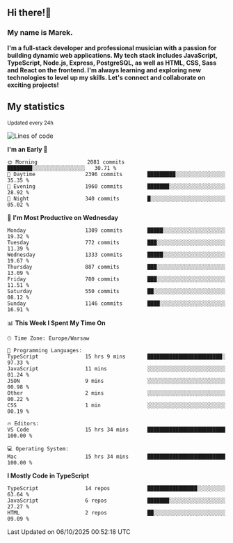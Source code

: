 ## Hi there!👋 ##
### My name is Marek. ###

**I'm a full-stack developer and professional musician with a passion for building dynamic web applications. My tech stack includes JavaScript, TypeScript, Node.js, Express, PostgreSQL, as well as HTML, CSS, Sass and React on the frontend. I'm always learning and exploring new technologies to level up my skills. Let's connect and collaborate on exciting projects!**

## My statistics ##
<sub>Updated every 24h</sub>
<!--START_SECTION:waka-->
![Lines of code](https://img.shields.io/badge/From%20Hello%20World%20I%27ve%20Written-15.2%20million%20lines%20of%20code-blue)

**I'm an Early 🐤** 

```text
🌞 Morning                2081 commits        ████████░░░░░░░░░░░░░░░░░   30.71 % 
🌆 Daytime                2396 commits        █████████░░░░░░░░░░░░░░░░   35.35 % 
🌃 Evening                1960 commits        ███████░░░░░░░░░░░░░░░░░░   28.92 % 
🌙 Night                  340 commits         █░░░░░░░░░░░░░░░░░░░░░░░░   05.02 % 
```
📅 **I'm Most Productive on Wednesday** 

```text
Monday                   1309 commits        █████░░░░░░░░░░░░░░░░░░░░   19.32 % 
Tuesday                  772 commits         ███░░░░░░░░░░░░░░░░░░░░░░   11.39 % 
Wednesday                1333 commits        █████░░░░░░░░░░░░░░░░░░░░   19.67 % 
Thursday                 887 commits         ███░░░░░░░░░░░░░░░░░░░░░░   13.09 % 
Friday                   780 commits         ███░░░░░░░░░░░░░░░░░░░░░░   11.51 % 
Saturday                 550 commits         ██░░░░░░░░░░░░░░░░░░░░░░░   08.12 % 
Sunday                   1146 commits        ████░░░░░░░░░░░░░░░░░░░░░   16.91 % 
```


📊 **This Week I Spent My Time On** 

```text
🕑︎ Time Zone: Europe/Warsaw

💬 Programming Languages: 
TypeScript               15 hrs 9 mins       ████████████████████████░   97.33 % 
JavaScript               11 mins             ░░░░░░░░░░░░░░░░░░░░░░░░░   01.24 % 
JSON                     9 mins              ░░░░░░░░░░░░░░░░░░░░░░░░░   00.98 % 
Other                    2 mins              ░░░░░░░░░░░░░░░░░░░░░░░░░   00.22 % 
CSS                      1 min               ░░░░░░░░░░░░░░░░░░░░░░░░░   00.19 % 

🔥 Editors: 
VS Code                  15 hrs 34 mins      █████████████████████████   100.00 % 

💻 Operating System: 
Mac                      15 hrs 34 mins      █████████████████████████   100.00 % 
```

**I Mostly Code in TypeScript** 

```text
TypeScript               14 repos            ████████████████░░░░░░░░░   63.64 % 
JavaScript               6 repos             ███████░░░░░░░░░░░░░░░░░░   27.27 % 
HTML                     2 repos             ██░░░░░░░░░░░░░░░░░░░░░░░   09.09 % 
```




 Last Updated on 06/10/2025 00:52:18 UTC
<!--END_SECTION:waka-->

<!--
**MarekSax/MarekSax** is a ✨ _special_ ✨ repository because its `README.md` (this file) appears on your GitHub profile.

Here are some ideas to get you started:

- 🔭 I’m currently working on ...
- 🌱 I’m currently learning ...
- 👯 I’m looking to collaborate on ...
- 🤔 I’m looking for help with ...
- 💬 Ask me about ...
- 📫 How to reach me: ...
- 😄 Pronouns: ...
- ⚡ Fun fact: ...
-->
